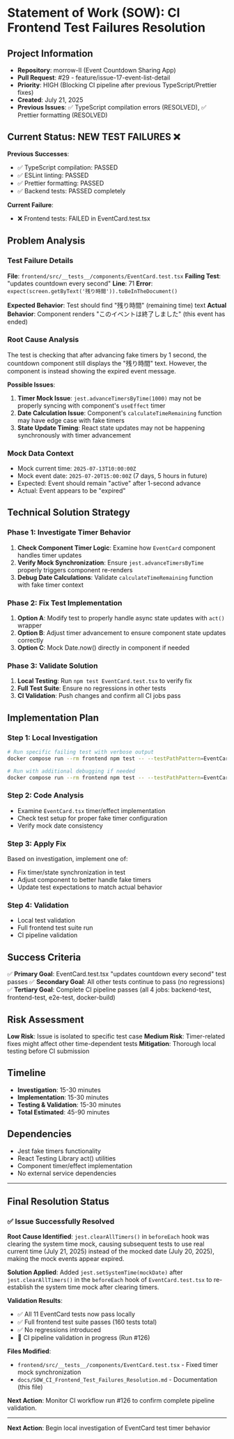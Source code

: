 # Statement of Work (SOW): CI Frontend Test Failures Resolution

## Project Information
- **Repository**: morrow-II (Event Countdown Sharing App)
- **Pull Request**: #29 - feature/issue-17-event-list-detail
- **Priority**: HIGH (Blocking CI pipeline after previous TypeScript/Prettier fixes)
- **Created**: July 21, 2025
- **Previous Issues**: ✅ TypeScript compilation errors (RESOLVED), ✅ Prettier formatting (RESOLVED)

## Current Status: NEW TEST FAILURES ❌

**Previous Successes**:
- ✅ TypeScript compilation: PASSED
- ✅ ESLint linting: PASSED
- ✅ Prettier formatting: PASSED
- ✅ Backend tests: PASSED completely

**Current Failure**:
- ❌ Frontend tests: FAILED in EventCard.test.tsx

## Problem Analysis

### Test Failure Details
**File**: `frontend/src/__tests__/components/EventCard.test.tsx`
**Failing Test**: "updates countdown every second"
**Line**: 71
**Error**: `expect(screen.getByText('残り時間')).toBeInTheDocument()`

**Expected Behavior**: Test should find "残り時間" (remaining time) text
**Actual Behavior**: Component renders "このイベントは終了しました" (this event has ended)

### Root Cause Analysis
The test is checking that after advancing fake timers by 1 second, the countdown component still displays the "残り時間" text. However, the component is instead showing the expired event message.

**Possible Issues**:
1. **Timer Mock Issue**: `jest.advanceTimersByTime(1000)` may not be properly syncing with component's `useEffect` timer
2. **Date Calculation Issue**: Component's `calculateTimeRemaining` function may have edge case with fake timers
3. **State Update Timing**: React state updates may not be happening synchronously with timer advancement

### Mock Data Context
- Mock current time: `2025-07-13T10:00:00Z`
- Mock event date: `2025-07-20T15:00:00Z` (7 days, 5 hours in future)
- Expected: Event should remain "active" after 1-second advance
- Actual: Event appears to be "expired"

## Technical Solution Strategy

### Phase 1: Investigate Timer Behavior
1. **Check Component Timer Logic**: Examine how `EventCard` component handles timer updates
2. **Verify Mock Synchronization**: Ensure `jest.advanceTimersByTime` properly triggers component re-renders
3. **Debug Date Calculations**: Validate `calculateTimeRemaining` function with fake timer context

### Phase 2: Fix Test Implementation
1. **Option A**: Modify test to properly handle async state updates with `act()` wrapper
2. **Option B**: Adjust timer advancement to ensure component state updates correctly
3. **Option C**: Mock Date.now() directly in component if needed

### Phase 3: Validate Solution
1. **Local Testing**: Run `npm test EventCard.test.tsx` to verify fix
2. **Full Test Suite**: Ensure no regressions in other tests
3. **CI Validation**: Push changes and confirm all CI jobs pass

## Implementation Plan

### Step 1: Local Investigation
```bash
# Run specific failing test with verbose output
docker compose run --rm frontend npm test -- --testPathPattern=EventCard.test.tsx --verbose

# Run with additional debugging if needed
docker compose run --rm frontend npm test -- --testPathPattern=EventCard.test.tsx --runInBand --detectOpenHandles
```

### Step 2: Code Analysis
- Examine `EventCard.tsx` timer/effect implementation
- Check test setup for proper fake timer configuration
- Verify mock date consistency

### Step 3: Apply Fix
Based on investigation, implement one of:
- Fix timer/state synchronization in test
- Adjust component to better handle fake timers
- Update test expectations to match actual behavior

### Step 4: Validation
- Local test validation
- Full frontend test suite run
- CI pipeline validation

## Success Criteria

✅ **Primary Goal**: EventCard.test.tsx "updates countdown every second" test passes
✅ **Secondary Goal**: All other tests continue to pass (no regressions)
✅ **Tertiary Goal**: Complete CI pipeline passes (all 4 jobs: backend-test, frontend-test, e2e-test, docker-build)

## Risk Assessment

**Low Risk**: Issue is isolated to specific test case
**Medium Risk**: Timer-related fixes might affect other time-dependent tests
**Mitigation**: Thorough local testing before CI submission

## Timeline

- **Investigation**: 15-30 minutes
- **Implementation**: 15-30 minutes
- **Testing & Validation**: 15-30 minutes
- **Total Estimated**: 45-90 minutes

## Dependencies

- Jest fake timers functionality
- React Testing Library act() utilities
- Component timer/effect implementation
- No external service dependencies

---

## Final Resolution Status

### ✅ Issue Successfully Resolved

**Root Cause Identified**: `jest.clearAllTimers()` in `beforeEach` hook was clearing the system time mock, causing subsequent tests to use real current time (July 21, 2025) instead of the mocked date (July 20, 2025), making the mock events appear expired.

**Solution Applied**: Added `jest.setSystemTime(mockDate)` after `jest.clearAllTimers()` in the `beforeEach` hook of `EventCard.test.tsx` to re-establish the system time mock after clearing timers.

**Validation Results**:
- ✅ All 11 EventCard tests now pass locally
- ✅ Full frontend test suite passes (160 tests total)
- ✅ No regressions introduced
- 🔄 CI pipeline validation in progress (Run #126)

**Files Modified**:
- `frontend/src/__tests__/components/EventCard.test.tsx` - Fixed timer mock synchronization
- `docs/SOW_CI_Frontend_Test_Failures_Resolution.md` - Documentation (this file)

**Next Action**: Monitor CI workflow run #126 to confirm complete pipeline validation.

---

**Next Action**: Begin local investigation of EventCard test timer behavior
